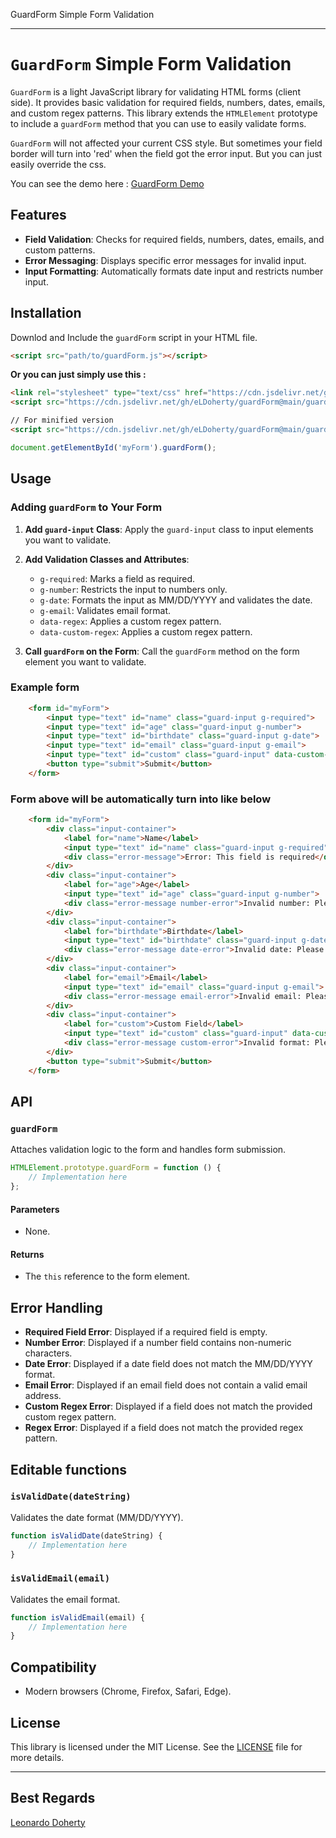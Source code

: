 GuardForm Simple Form Validation

---

# `GuardForm` Simple Form Validation

`GuardForm` is a light JavaScript library for validating HTML forms (client side). It provides basic validation for required fields, numbers, dates, emails, and custom regex patterns. This library extends the `HTMLElement` prototype to include a `guardForm` method that you can use to easily validate forms.

`GuardForm` will not affected your current CSS style. But sometimes your field border will turn into 'red' when the field got the error input. But you can just easily override the css.

You can see the demo here : [GuardForm Demo](https://eldoherty.github.io/guardForm/)

## Features

- **Field Validation**: Checks for required fields, numbers, dates, emails, and custom patterns.
- **Error Messaging**: Displays specific error messages for invalid input.
- **Input Formatting**: Automatically formats date input and restricts number input.

## Installation

Downlod and Include the `guardForm` script in your HTML file. 

```html
<script src="path/to/guardForm.js"></script>
```

**Or you can just simply use this :**
```HTML 
<link rel="stylesheet" type="text/css" href="https://cdn.jsdelivr.net/gh/eLDoherty/guardForm@main/style.css" />
<script src="https://cdn.jsdelivr.net/gh/eLDoherty/guardForm@main/guardForm.js"></script>

// For minified version
<script src="https://cdn.jsdelivr.net/gh/eLDoherty/guardForm@main/guardForm.min.js"></script>
```

```javascript
document.getElementById('myForm').guardForm();
```

## Usage

### Adding `guardForm` to Your Form

1. **Add `guard-input` Class**: Apply the `guard-input` class to input elements you want to validate.
2. **Add Validation Classes and Attributes**:
   - `g-required`: Marks a field as required.
   - `g-number`: Restricts the input to numbers only.
   - `g-date`: Formats the input as MM/DD/YYYY and validates the date.
   - `g-email`: Validates email format.
   - `data-regex`: Applies a custom regex pattern.
   - `data-custom-regex`: Applies a custom regex pattern.

3. **Call `guardForm` on the Form**: Call the `guardForm` method on the form element you want to validate.

### Example form

```HTML 
    <form id="myForm">
        <input type="text" id="name" class="guard-input g-required">
        <input type="text" id="age" class="guard-input g-number">
        <input type="text" id="birthdate" class="guard-input g-date">
        <input type="text" id="email" class="guard-input g-email">
        <input type="text" id="custom" class="guard-input" data-custom-regex="^[a-zA-Z]+$">
        <button type="submit">Submit</button>
    </form>
```

### Form above will be automatically turn into like below

```HTML 
    <form id="myForm">
        <div class="input-container">
            <label for="name">Name</label>
            <input type="text" id="name" class="guard-input g-required">
            <div class="error-message">Error: This field is required</div>
        </div>
        <div class="input-container">
            <label for="age">Age</label>
            <input type="text" id="age" class="guard-input g-number">
            <div class="error-message number-error">Invalid number: Please enter a valid number</div>
        </div>
        <div class="input-container">
            <label for="birthdate">Birthdate</label>
            <input type="text" id="birthdate" class="guard-input g-date">
            <div class="error-message date-error">Invalid date: Please enter a valid date in the format MM/DD/YYYY</div>
        </div>
        <div class="input-container">
            <label for="email">Email</label>
            <input type="text" id="email" class="guard-input g-email">
            <div class="error-message email-error">Invalid email: Please enter a valid email address</div>
        </div>
        <div class="input-container">
            <label for="custom">Custom Field</label>
            <input type="text" id="custom" class="guard-input" data-custom-regex="^[a-zA-Z]+$">
            <div class="error-message custom-error">Invalid format: Please use the correct format</div>
        </div>
        <button type="submit">Submit</button>
    </form>
```

## API

### `guardForm`

Attaches validation logic to the form and handles form submission.

```javascript
HTMLElement.prototype.guardForm = function () {
    // Implementation here
};
```

#### Parameters

- None.

#### Returns

- The `this` reference to the form element.

## Error Handling

- **Required Field Error**: Displayed if a required field is empty.
- **Number Error**: Displayed if a number field contains non-numeric characters.
- **Date Error**: Displayed if a date field does not match the MM/DD/YYYY format.
- **Email Error**: Displayed if an email field does not contain a valid email address.
- **Custom Regex Error**: Displayed if a field does not match the provided custom regex pattern.
- **Regex Error**: Displayed if a field does not match the provided regex pattern.

## Editable functions

### `isValidDate(dateString)`

Validates the date format (MM/DD/YYYY).

```javascript
function isValidDate(dateString) {
    // Implementation here
}
```

### `isValidEmail(email)`

Validates the email format.

```javascript
function isValidEmail(email) {
    // Implementation here
}
```

## Compatibility

- Modern browsers (Chrome, Firefox, Safari, Edge).

## License

This library is licensed under the MIT License. See the [LICENSE](LICENSE) file for more details.

---

## Best Regards
[Leonardo Doherty](https://eldoherty.github.io/resume-portofolios/)
